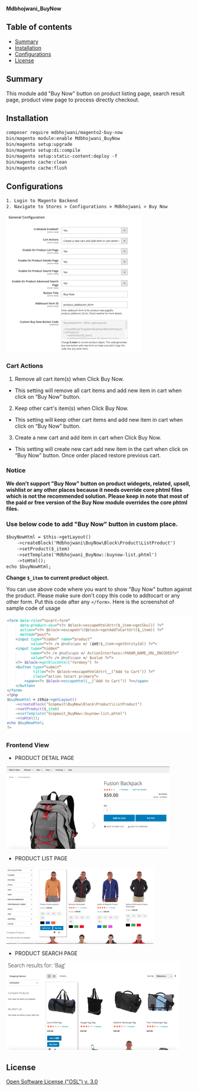 <strong>Mdbhojwani_BuyNow</strong> 

## Table of contents

- [Summary](#summary)
- [Installation](#installation)
- [Configurations](#configurations)
- [License](#license)

## Summary

This module add "Buy Now" button on product listing page, search result page, product view page to process directly checkout.


## Installation

```
composer require mdbhojwani/magento2-buy-now
bin/magento module:enable Mdbhojwani_BuyNow
bin/magento setup:upgrade
bin/magento setup:di:compile
bin/magento setup:static-content:deploy -f
bin/magento cache:clean
bin/magento cache:flush
```

## Configurations

```
1. Login to Magento Backend
2. Navigate to Stores > Configurations > Mdbhojwani > Buy Now
```

![Module Configuration Screen](media/slide-1.png)

### Cart Actions
1. Remove all cart item(s) when Click Buy Now.
 - This setting will remove all cart items and add new item in cart when click on “Buy Now” button.
2. Keep other cart's item(s) when Click Buy Now.
 - This setting will keep other cart items and add new item in cart when click on “Buy Now” button.
3. Create a new cart and add item in cart when Click Buy Now.
 - This setting will create new cart add new item in the cart when click on “Buy Now” button. Once order placed  restore previous cart.

### Notice

<b>We don't support "Buy Now" button on product widegets, related, upsell, wishlist or any other places because it needs override core phtml files which is not the recommended solution. Please keep in note that most of the paid or free version of the Buy Now module overrides the core phtml files.</b>

### Use below code to add "Buy Now" button in custom place.

``````
$buyNowHtml = $this->getLayout()
    ->createBlock('Mdbhojwani\BuyNow\Block\Product\ListProduct')
    ->setProduct($_item)
    ->setTemplate('Mdbhojwani_BuyNow::buynow-list.phtml')
    ->toHtml();
echo $buyNowHtml;
``````
<b>Change `$_item` to current product object.</b>

You can use above code where you want to show "Buy Now" button against the product. Please make sure don't copy this code to addtocart or any other form. Put this code after any `</form>`. Here is the screenshot of sample code of usage

![Module Configuration Screen](media/slide-2.png)

### Frontend View

- PRODUCT DETAIL PAGE

![Module Configuration Screen](media/slide-3.png)

- PRODUCT LIST PAGE

![Module Configuration Screen](media/slide-4.png)

- PRODUCT SEARCH PAGE

![Module Configuration Screen](media/slide-5.png)


## License

[Open Software License ("OSL") v. 3.0](https://opensource.org/license/osl-3-0-php)

